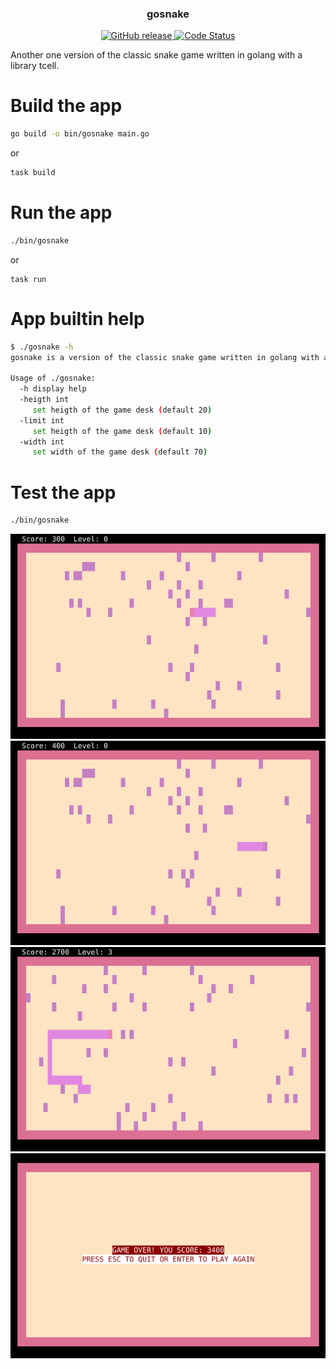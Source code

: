 <p align="center">
  <h3 align="center">gosnake</h3>
  <p align="center">
    <a href="https://github.com/streamdp/gosnake/releases/latest">
      <img alt="GitHub release" src="https://img.shields.io/github/v/release/streamdp/gosnake.svg?logo=github&style=flat-square">
    </a>
    <a href="https://goreportcard.com/report/github.com/streamdp/gosnake">
      <img src="https://goreportcard.com/badge/github.com/streamdp/gosnake" alt="Code Status" />
    </a>
  </p>
</p>

Another one version of the classic snake game written in golang with a library tcell.

# Build the app

```bash
go build -o bin/gosnake main.go
```

or

```bash
task build
```

# Run the app

```bash
./bin/gosnake
```

or

```
task run
```

# App builtin help

```bash
$ ./gosnake -h
gosnake is a version of the classic snake game written in golang with a library tcell.

Usage of ./gosnake:
  -h display help
  -heigth int
     set heigth of the game desk (default 20)
  -limit int
     set heigth of the game desk (default 10)
  -width int
     set width of the game desk (default 70)
```

# Test the app

```bash
./bin/gosnake                                                      
```

![crazy gameplay screenshot one](assets/app_screenshot_1.png "Crazy game play in progress :)")
![crazy gameplay screenshot two](assets/app_screenshot_2.png "Crazy game play in progress :)")
![crazy gameplay screenshot three](assets/app_screenshot_3.png "Crazy game play in progress :)")
![and game over screen](assets/app_screenshot_4.png "Crazy game play is over :)")

